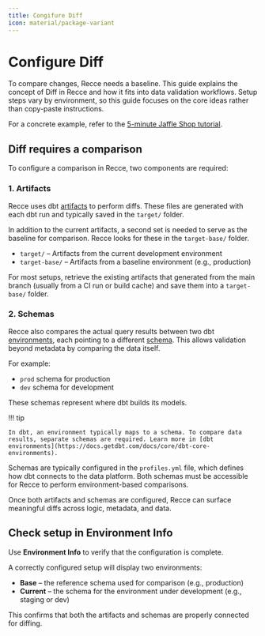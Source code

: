 ```yaml
---
title: Congifure Diff
icon: material/package-variant
---
```


# Configure Diff

To compare changes, Recce needs a baseline. This guide explains the concept of Diff in Recce and how it fits into data validation workflows. Setup steps vary by environment, so this guide focuses on the core ideas rather than copy-paste instructions. 

For a concrete example, refer to the [5-minute Jaffle Shop tutorial](./get-started-jaffle-shop/).

## Diff requires a comparison

To configure a comparison in Recce, two components are required:

### 1. Artifacts

Recce uses dbt [artifacts](https://docs.getdbt.com/reference/artifacts/dbt-artifacts) to perform diffs. These files are generated with each dbt run and typically saved in the `target/` folder.

In addition to the current artifacts, a second set is needed to serve as the baseline for comparison. Recce looks for these in the `target-base/` folder.

- `target/` – Artifacts from the current development environment
- `target-base/` – Artifacts from a baseline environment (e.g., production)

For most setups, retrieve the existing artifacts that generated from the main branch (usually from a CI run or build cache) and save them into a `target-base/` folder.

### 2. Schemas

Recce also compares the actual query results between two dbt [environments](https://docs.getdbt.com/docs/core/dbt-core-environments), each pointing to a different [schema](https://docs.getdbt.com/docs/core/connect-data-platform/connection-profiles#understanding-target-schemas). This allows validation beyond metadata by comparing the data itself.

For example:

- `prod` schema for production
- `dev` schema for development

These schemas represent where dbt builds its models. 

!!! tip

    In dbt, an environment typically maps to a schema. To compare data results, separate schemas are required. Learn more in [dbt environments](https://docs.getdbt.com/docs/core/dbt-core-environments).

Schemas are typically configured in the `profiles.yml` file, which defines how dbt connects to the data platform. Both schemas must be accessible for Recce to perform environment-based comparisons.

Once both artifacts and schemas are configured, Recce can surface meaningful diffs across logic, metadata, and data.

## Check setup in Environment Info

Use **Environment Info** to verify that the configuration is complete.

A correctly configured setup will display two environments:

- **Base** – the reference schema used for comparison (e.g., production)
- **Current** – the schema for the environment under development (e.g., staging or dev)

This confirms that both the artifacts and schemas are properly connected for diffing.
<!-- <insert the gif that clicks Environment Info and show the modal>  -->
